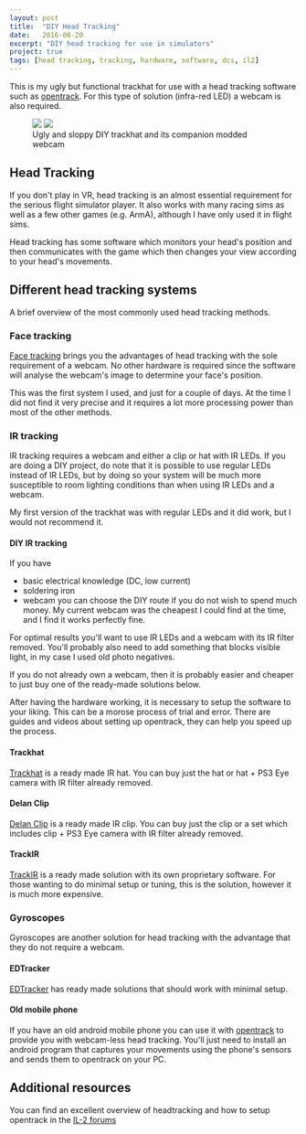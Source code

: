 ```yaml
---
layout: post
title:  "DIY Head Tracking"
date:   2016-06-20
excerpt: "DIY head tracking for use in simulators"
project: true
tags: [head tracking, tracking, hardware, software, dcs, il2]
---
```


This is my ugly but functional trackhat for use with a head tracking software such as [opentrack](https://github.com/opentrack/opentrack). For this type of solution (infra-red LED) a webcam is also required.

<figure class="half">
	<img src="https://i.imgur.com/bvKOltB.jpg">
    <img src="https://i.imgur.com/Kh9plGI.jpg">
    <figcaption>Ugly and sloppy DIY trackhat and its companion modded webcam</figcaption>
</figure>

## Head Tracking

If you don't play in VR, head tracking is an almost essential requirement for the serious flight simulator player. It also works with many racing sims as well as a few other games (e.g. ArmA), although I have only used it in flight sims.

Head tracking has some software which monitors your head's position and then communicates with the game which then changes your view according to your head's movements.

## Different head tracking systems

A brief overview of the most commonly used head tracking methods.

### Face tracking

[Face tracking](http://facetracknoir.sourceforge.net/home/default.htm) brings you the advantages of head tracking with the sole requirement of a webcam. No other hardware is required since the software will analyse the webcam's image to determine your face's position.

This was the first system I used, and just for a couple of days. At the time I did not find it very precise and it requires a lot more processing power than most of the other methods.

### IR tracking

IR tracking requires a webcam and either a clip or hat with IR LEDs. If you are doing a DIY project, do note that it is possible to use regular LEDs instead of IR LEDs, but by doing so your system will be much more susceptible to room lighting conditions than when using IR LEDs and a webcam. 

My first version of the trackhat was with regular LEDs and it did work, but I would not recommend it.

#### DIY IR tracking

If you have
* basic electrical knowledge (DC, low current)
* soldering iron
* webcam
you can choose the DIY route if you do not wish to spend much money. My current webcam was the cheapest I could find at the time, and I find it works perfectly fine.

For optimal results you'll want to use IR LEDs and a webcam with its IR filter removed. You'll probably also need to add something that blocks visible light, in my case I used old photo negatives. 

If you do not already own a webcam, then it is probably easier and cheaper to just buy one of the ready-made solutions below.

After having the hardware working, it is necessary to setup the software to your liking. This can be a morose process of trial and error. There are guides and videos about setting up opentrack, they can help you speed up the process.

#### Trackhat

[Trackhat](https://trackhat.org/trackhat/) is a ready made IR hat. You can buy just the hat or hat + PS3 Eye camera with IR filter already removed.

#### Delan Clip

[Delan Clip](https://delanengineering.com/products/) is a ready made IR clip. You can buy just the clip or a set which includes clip + PS3 Eye camera with IR filter already removed.

#### TrackIR

[TrackIR](https://www.naturalpoint.com/trackir/trackir5/) is a ready made solution with its own proprietary software. For those wanting to do minimal setup or tuning, this is the solution, however it is much more expensive.

### Gyroscopes

Gyroscopes are another solution for head tracking with the advantage that they do not require a webcam. 

#### EDTracker
[EDTracker](http://www.edtracker.co.uk/shop) has ready made solutions that should work with minimal setup.

#### Old mobile phone
If you have an old android mobile phone you can use it with [opentrack](https://github.com/opentrack/opentrack/wiki/Smartphone-Headtracking) to provide you with webcam-less head tracking. You'll just need to install an android program that captures your movements using the phone's sensors and sends them to opentrack on your PC.

## Additional resources

You can find an excellent overview of headtracking and how to setup opentrack in the [IL-2 forums](https://forum.il2sturmovik.com/topic/34403-a-complete-guide-to-set-up-head-tracking-opentrack/)